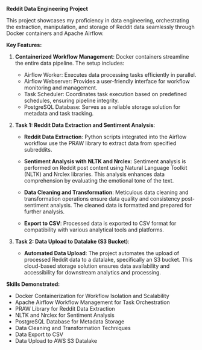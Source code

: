 **Reddit Data Engineering Project**

This project showcases my proficiency in data engineering, orchestrating the extraction, manipulation, 
and storage of Reddit data seamlessly through Docker containers and Apache Airflow.

**Key Features:**

1. **Containerized Workflow Management**: Docker containers streamline the entire data pipeline. The setup includes:

   - Airflow Worker: Executes data processing tasks efficiently in parallel.
   - Airflow Webserver: Provides a user-friendly interface for workflow monitoring and management.
   - Task Scheduler: Coordinates task execution based on predefined schedules, ensuring pipeline integrity.
   - PostgreSQL Database: Serves as a reliable storage solution for metadata and task tracking.

2. **Task 1: Reddit Data Extraction and Sentiment Analysis**:

   - **Reddit Data Extraction**: Python scripts integrated into the Airflow workflow use the PRAW library to extract data from specified subreddits.

   - **Sentiment Analysis with NLTK and Nrclex**: Sentiment analysis is performed on Reddit post content using Natural Language Toolkit (NLTK) and Nrclex libraries. This analysis enhances data comprehension by evaluating the emotional tone of the text.

   - **Data Cleaning and Transformation**: Meticulous data cleaning and transformation operations ensure data quality and consistency post-sentiment analysis. The cleaned data is formatted and prepared for further analysis.

   - **Export to CSV**: Processed data is exported to CSV format for compatibility with various analytical tools and platforms.

3. **Task 2: Data Upload to Datalake (S3 Bucket)**:

   - **Automated Data Upload**: The project automates the upload of processed Reddit data to a datalake, specifically an S3 bucket. This cloud-based storage solution ensures data availability and accessibility for downstream analytics and processing.

**Skills Demonstrated:**

- Docker Containerization for Workflow Isolation and Scalability
- Apache Airflow Workflow Management for Task Orchestration
- PRAW Library for Reddit Data Extraction
- NLTK and Nrclex for Sentiment Analysis
- PostgreSQL Database for Metadata Storage
- Data Cleaning and Transformation Techniques
- Data Export to CSV
- Data Upload to AWS S3 Datalake
